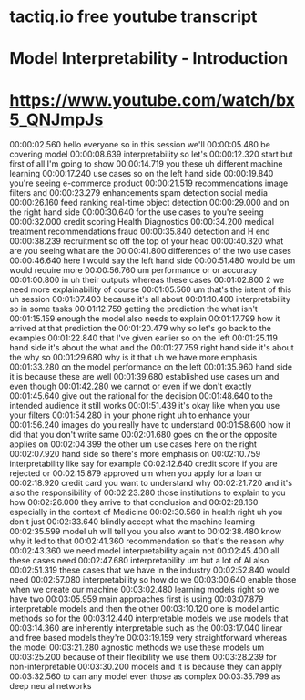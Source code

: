 # tactiq.io free youtube transcript
# Model Interpretability - Introduction
# https://www.youtube.com/watch/bx5_QNJmpJs

00:00:02.560 hello everyone so in this session we'll
00:00:05.480 be covering model
00:00:08.639 interpretability so let's
00:00:12.320 start but first of all I'm going to show
00:00:14.719 you these uh different machine learning
00:00:17.240 use cases so on the left hand side
00:00:19.840 you're seeing e-commerce product
00:00:21.519 recommendations image filters and
00:00:23.279 enhancements spam detection social media
00:00:26.160 feed ranking real-time object detection
00:00:29.000 and on the right hand side
00:00:30.640 for the use cases to you're seeing
00:00:32.000 credit scoring Health Diagnostics
00:00:34.200 medical treatment recommendations fraud
00:00:35.840 detection and H end
00:00:38.239 recruitment so off the top of your head
00:00:40.320 what are you seeing what are the
00:00:41.800 differences of the two use cases
00:00:46.640 here I would say the left hand side
00:00:51.480 would be um would require more
00:00:56.760 um performance or or accuracy
00:01:00.800 in uh their outputs whereas these cases
00:01:02.800 2 we need more explainability of course
00:01:05.560 um that's the intent of this uh session
00:01:07.400 because it's all about
00:01:10.400 interpretability so in some tasks
00:01:12.759 getting the prediction the what isn't
00:01:15.159 enough the model also needs to explain
00:01:17.799 how it arrived at that prediction the
00:01:20.479 why so let's go back to the examples
00:01:22.840 that I've given earlier so on the left
00:01:25.119 hand side it's about the what and the
00:01:27.759 right hand side it's about the why so
00:01:29.680 why is it that uh we have more emphasis
00:01:33.280 on the model performance on the left
00:01:35.960 hand side it is because these are well
00:01:39.680 established use cases um and even though
00:01:42.280 we cannot or even if we don't exactly
00:01:45.640 give out the rational for the decision
00:01:48.640 to the intended audience it still works
00:01:51.439 it's okay like when you use your filters
00:01:54.280 in your phone right uh to enhance your
00:01:56.240 images do you really have to understand
00:01:58.600 how it did that you don't write same
00:02:01.680 goes on the or the opposite applies on
00:02:04.399 the other um use cases here on the right
00:02:07.920 hand side so there's more emphasis on
00:02:10.759 interpretability like say for example
00:02:12.640 credit score if you are rejected or
00:02:15.879 approved um when you apply for a loan or
00:02:18.920 credit card you want to understand why
00:02:21.720 and it's also the responsibility of
00:02:23.280 those institutions to explain to you how
00:02:26.000 they arrive to that conclusion and
00:02:28.160 especially in the context of Medicine
00:02:30.560 in health right uh you don't just
00:02:33.640 blindly accept what the machine learning
00:02:35.599 model uh will tell you you also want to
00:02:38.480 know why it led to that
00:02:41.360 recommendation so that's the reason why
00:02:43.360 we need model interpretability again not
00:02:45.400 all these cases need
00:02:47.680 interpretability um but a lot of Al also
00:02:51.319 these cases that we have in the industry
00:02:52.840 would need
00:02:57.080 interpretability so how do we
00:03:00.640 enable those when we create our machine
00:03:02.480 learning models right so we have two
00:03:05.959 main approaches first is using
00:03:07.879 interpretable models and then the other
00:03:10.120 one is model antic methods so for the
00:03:12.440 interpretable models we use models that
00:03:14.360 are inherently interpretable such as the
00:03:17.040 linear and free based models they're
00:03:19.159 very straightforward whereas the model
00:03:21.280 agnostic methods we use these models um
00:03:25.200 because of their flexibility we use them
00:03:28.239 for non-interpretable
00:03:30.200 models and it is because they can apply
00:03:32.560 to can any model even those as complex
00:03:35.799 as deep neural networks
